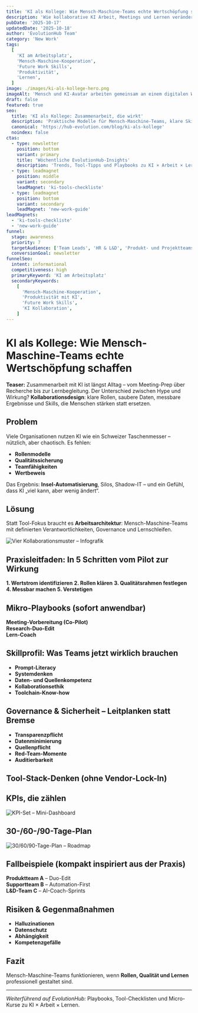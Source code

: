 ```yaml
---
title: 'KI als Kollege: Wie Mensch-Maschine-Teams echte Wertschöpfung schaffen'
description: 'Wie kollaborative KI Arbeit, Meetings und Lernen verändert – und welche Skills Teams jetzt brauchen.'
pubDate: '2025-10-17'
updatedDate: '2025-10-18'
author: 'EvolutionHub Team'
category: 'New Work'
tags:
  [
    'KI am Arbeitsplatz',
    'Mensch-Maschine-Kooperation',
    'Future Work Skills',
    'Produktivität',
    'Lernen',
  ]
image: ./images/ki-als-kollege-hero.png
imageAlt: 'Mensch und KI-Avatar arbeiten gemeinsam an einem digitalen Whiteboard mit Netzlinien und Post-its'
draft: false
featured: true
seo:
  title: 'KI als Kollege: Zusammenarbeit, die wirkt'
  description: 'Praktische Modelle für Mensch-Maschine-Teams, klare Skillprofile und Leitplanken, damit KI im Alltag echten Mehrwert schafft.'
  canonical: 'https://hub-evolution.com/blog/ki-als-kollege'
  noindex: false
ctas:
  - type: newsletter
    position: bottom
    variant: primary
    title: 'Wöchentliche EvolutionHub-Insights'
    description: 'Trends, Tool-Tipps und Playbooks zu KI × Arbeit × Lernen – direkt in deine Inbox.'
  - type: leadmagnet
    position: middle
    variant: secondary
    leadMagnet: 'ki-tools-checkliste'
  - type: leadmagnet
    position: bottom
    variant: secondary
    leadMagnet: 'new-work-guide'
leadMagnets:
  - 'ki-tools-checkliste'
  - 'new-work-guide'
funnel:
  stage: awareness
  priority: 7
  targetAudience: ['Team Leads', 'HR & L&D', 'Produkt- und Projektteams', 'SMB-Entscheider:innen']
  conversionGoal: newsletter
funnelSeo:
  intent: informational
  competitiveness: high
  primaryKeyword: 'KI am Arbeitsplatz'
  secondaryKeywords:
    [
      'Mensch-Maschine-Kooperation',
      'Produktivität mit KI',
      'Future Work Skills',
      'KI Kollaboration',
    ]
---
```


# KI als Kollege: Wie Mensch-Maschine-Teams echte Wertschöpfung schaffen

**Teaser:** Zusammenarbeit mit KI ist längst Alltag – vom Meeting-Prep über Recherche bis zur Lernbegleitung. Der Unterschied zwischen Hype und Wirkung? **Kollaborationsdesign**: klare Rollen, saubere Daten, messbare Ergebnisse und Skills, die Menschen stärken statt ersetzen.

## Problem

Viele Organisationen nutzen KI wie ein Schweizer Taschenmesser – nützlich, aber chaotisch. Es fehlen:

- **Rollenmodelle**
- **Qualitätssicherung**
- **Teamfähigkeiten**
- **Wertbeweis**

Das Ergebnis: **Insel-Automatisierung**, Silos, Shadow-IT – und ein Gefühl, dass KI „viel kann, aber wenig ändert“.

## Lösung

Statt Tool-Fokus braucht es **Arbeitsarchitektur**: Mensch-Maschine-Teams mit definierten Verantwortlichkeiten, Governance und Lernschleifen.

![Vier Kollaborationsmuster – Infografik](./images/ki-als-kollege-4-muster.png 'Die vier Grundmuster der KI-Kollaboration im Team')

## Praxisleitfaden: In 5 Schritten vom Pilot zur Wirkung

**1. Wertstrom identifizieren**
**2. Rollen klären**
**3. Qualitätsrahmen festlegen**
**4. Messbar machen**
**5. Verstetigen**

## Mikro-Playbooks (sofort anwendbar)

**Meeting-Vorbereitung (Co-Pilot)**  
**Research-Duo-Edit**  
**Lern-Coach**

## Skillprofil: Was Teams jetzt wirklich brauchen

- **Prompt-Literacy**
- **Systemdenken**
- **Daten- und Quellenkompetenz**
- **Kollaborationsethik**
- **Toolchain-Know-how**

## Governance & Sicherheit – Leitplanken statt Bremse

- **Transparenzpflicht**
- **Datenminimierung**
- **Quellenpflicht**
- **Red-Team-Momente**
- **Auditierbarkeit**

## Tool-Stack-Denken (ohne Vendor-Lock-In)

## KPIs, die zählen

![KPI-Set – Mini-Dashboard](./images/ki-als-kollege-kpis.png 'Die fünf Kennzahlen, die Wirkung sichtbar machen')

## 30-/60-/90-Tage-Plan

![30/60/90-Tage-Plan – Roadmap](./images/ki-als-kollege-30-60-90.png 'Vom Pilot zur Verankerung in drei Phasen')

## Fallbeispiele (kompakt inspiriert aus der Praxis)

**Produktteam A** – Duo-Edit  
**Supportteam B** – Automation-First  
**L&D-Team C** – AI-Coach-Sprints

## Risiken & Gegenmaßnahmen

- **Halluzinationen**
- **Datenschutz**
- **Abhängigkeit**
- **Kompetenzgefälle**

## Fazit

Mensch-Maschine-Teams funktionieren, wenn **Rollen, Qualität und Lernen** professionell gestaltet sind.

---

_Weiterführend auf EvolutionHub:_ Playbooks, Tool-Checklisten und Micro-Kurse zu KI × Arbeit × Lernen.

